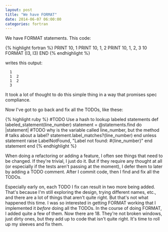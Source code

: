 ```yaml
---
layout: post
title: "We have FORMAT"
date: 2014-06-07 06:00:00
categories: fortran
---
```


We have FORMAT statements.  This code:

{% highlight fortran %}
      PRINT 10, 1
      PRINT 10, 1, 2
      PRINT 10, 1, 2, 3
 10   FORMAT (I3, I3)
      END
{% endhighlight %}

writes this output:

      1
      1  2
      1  2
      3

It took a lot of thought to do this simple thing in a way that
promises spec compliance.

Now I've got to go back and fix all the TODOs, like these:

{% highlight ruby %}
    #TODO Use a hash to lookup labeled statements
    def labeled_statement(line_number)
      statement = @statements.find do |statement|
        #TODO why is the variable called line_number, but the method
        #     talks about a label?
        statement.label_matches?(line_number)
      end
      unless statement
        raise LabelNotFound, "Label not found: #{line_number}"
      end
      statement
    end
{% endhighlight %}

When doing a refactoring or adding a feature, I often see things that
need to be changed.  If they're trivial, I just do it.  But if they
require any thought at all (or especially if the tests aren't passing
at the moment), I defer them to later by adding a TODO comment.  After
I commit code, then I find and fix all the TODOs.

Especially early on, each TODO I fix can result in two more being
added.  That's because I'm still exploring the design, trying
different names, etc., and there are a lot of things that aren't quite
right.  But that's not what happened this time.  I was so interested
in getting FORMAT working that I implemented it _before_ doing all the
TODOs.  In the course of doing FORMAT, I added quite a few of them.
Now there are 18.  They're not broken windows, just dirty ones, but
they add up to code that isn't quite right.  It's time to roll up my
sleeves and fix them.
